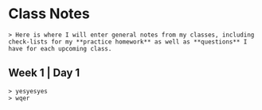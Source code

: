 # Class Notes

    > Here is where I will enter general notes from my classes, including check-lists for my **practice homework** as well as **questions** I have for each upcoming class.

## Week 1 | Day 1

    > yesyesyes
    > wqer